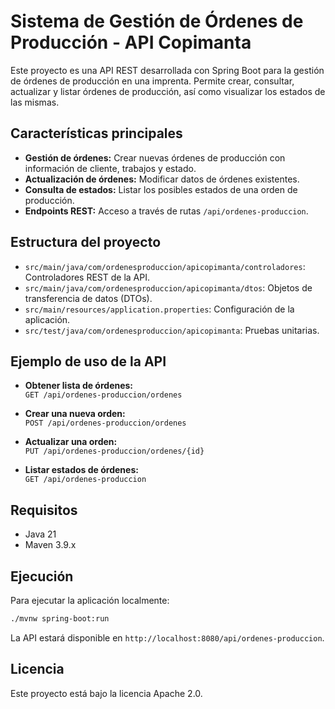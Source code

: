 # Sistema de Gestión de Órdenes de Producción - API Copimanta

Este proyecto es una API REST desarrollada con Spring Boot para la gestión de órdenes de producción en una imprenta. Permite crear, consultar, actualizar y listar órdenes de producción, así como visualizar los estados de las mismas.

## Características principales

- **Gestión de órdenes:** Crear nuevas órdenes de producción con información de cliente, trabajos y estado.
- **Actualización de órdenes:** Modificar datos de órdenes existentes.
- **Consulta de estados:** Listar los posibles estados de una orden de producción.
- **Endpoints REST:** Acceso a través de rutas `/api/ordenes-produccion`.

## Estructura del proyecto

- `src/main/java/com/ordenesproduccion/apicopimanta/controladores`: Controladores REST de la API.
- `src/main/java/com/ordenesproduccion/apicopimanta/dtos`: Objetos de transferencia de datos (DTOs).
- `src/main/resources/application.properties`: Configuración de la aplicación.
- `src/test/java/com/ordenesproduccion/apicopimanta`: Pruebas unitarias.

## Ejemplo de uso de la API

- **Obtener lista de órdenes:**  
  `GET /api/ordenes-produccion/ordenes`

- **Crear una nueva orden:**  
  `POST /api/ordenes-produccion/ordenes`

- **Actualizar una orden:**  
  `PUT /api/ordenes-produccion/ordenes/{id}`

- **Listar estados de órdenes:**  
  `GET /api/ordenes-produccion`

## Requisitos

- Java 21
- Maven 3.9.x

## Ejecución

Para ejecutar la aplicación localmente:

```sh
./mvnw spring-boot:run
```

La API estará disponible en `http://localhost:8080/api/ordenes-produccion`.

## Licencia

Este proyecto está bajo la licencia Apache 2.0.